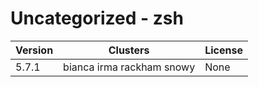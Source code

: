 # Uncategorized - zsh







| Version | Clusters | License |
| ------- | -------- | ------- |
| 5.7.1 | bianca irma rackham snowy | None |

